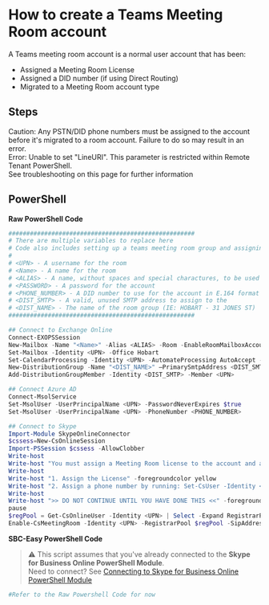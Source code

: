 # How to create a Teams Meeting Room account
A Teams meeting room account is a normal user account that has been:
- Assigned a Meeting Room License
- Assigned a DID number (if using Direct Routing)
- Migrated to a Meeting Room account type

## Steps
Caution: Any PSTN/DID phone numbers must be assigned to the account before it's migrated to a room account. Failure to do so may result in an error.\
Error: Unable to set "LineURI". This parameter is restricted within Remote Tenant PowerShell.\
See troubleshooting on this page for further information

## PowerShell
<i class="fas fa-terminal"></i> **Raw PowerShell Code**

````PowerShell
####################################################
# There are multiple variables to replace here
# Code also includes setting up a teams meeting room group and assigning a room to it
#
# <UPN> - A username for the room
# <Name> - A name for the room
# <ALIAS> - A name, without spaces and special charactures, to be used as an alias for the room. (IE: start of the username before the @ symbol)
# <PASSWORD> - A password for the account
# <PHONE_NUMBER> - A DID number to use for the account in E.164 format (IE: +61399995555)
# <DIST_SMTP> - A valid, unused SMTP address to assign to the 
# <DIST_NAME> - The name of the room group (IE: HOBART - 31 JONES ST)
####################################################

## Connect to Exchange Online
Connect-EXOPSSession
New-Mailbox -Name "<Name>" -Alias <ALIAS> -Room -EnableRoomMailboxAccount $true -MicrosoftOnlineServicesID <UPN> -RoomMailboxPassword (ConvertTo-SecureString -String '<PASSWORD>' -AsPlainText -Force)
Set-Mailbox -Identity <UPN> -Office Hobart
Set-CalendarProcessing -Identity <UPN> -AutomateProcessing AutoAccept -AddOrganizerToSubject $false -DeleteComments $false -DeleteSubject $false -RemovePrivateProperty $false -AddAdditionalResponse $true -AdditionalResponse "<Name>"
New-DistributionGroup -Name "<DIST_NAME>" –PrimarySmtpAddress <DIST_SMTP> –RoomList
Add-DistributionGroupMember -Identity <DIST_SMTP> -Member <UPN>

## Connect Azure AD
Connect-MsolService
Set-MsolUser -UserPrincipalName <UPN> -PasswordNeverExpires $true
Set-MsolUser -UserPrincipalName <UPN> -PhoneNumber <PHONE_NUMBER>

## Connect to Skype 
Import-Module SkypeOnlineConnector  
$cssess=New-CsOnlineSession 
Import-PSSession $cssess -AllowClobber
Write-host
Write-host "You must assign a Meeting Room license to the account and a phone number before continuing" -foregroundcolor yellow
Write-host
Write-host "1. Assign the License" -foregroundcolor yellow
Write-host "2. Assign a phone number by running: Set-CsUser -Identity <UPN> -EnterpriseVoiceEnabled $true -HostedVoiceMail $true -OnPremLineURI tel:<PHONE_NUMBER>" -foregroundcolor yellow
Write-host
Write-host ">> DO NOT CONTINUE UNTIL YOU HAVE DONE THIS <<" -foregroundcolor yellow
pause
$regPool = Get-CsOnlineUser -Identity <UPN> | Select -Expand RegistrarPool
Enable-CsMeetingRoom -Identity <UPN> -RegistrarPool $regPool -SipAddressType EmailAddress
````

<i class="fas fa-keyboard"></i> **SBC-Easy PowerShell Code**
> ⚠ This script assumes that you've already connected to the **Skype for Business Online PowerShell Module**.\
Need to connect? See [Connecting to Skype for Business Online PowerShell Module](connecting-to-sfbo-ps-module.md)

````PowerShell
#Refer to the Raw Powershell Code for now
````

